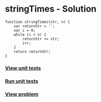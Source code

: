 # stringTimes - Solution
```
function stringTimes(str, n) {
    var returnStr = '';
    var i = 0;
    while (i < n) {
        returnStr += str;
        i++;
    }
    return returnStr;
}
```
### [View unit tests](../stringTimes.tests.js)
### [Run unit tests](index.html)
### [View problem](../)
